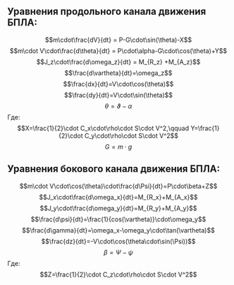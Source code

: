 ## **Уравнения продольного канала движения БПЛА:**
$$m\cdot\frac{dV}{dt} = P-G\cdot\sin(\theta)-X$$
$$m\cdot V\cdot\frac{d\theta}{dt} = P\cdot\alpha-G\cdot\cos(\theta)+Y$$
$$J_z\cdot\frac{d\omega_z}{dt} = M_{R_z} +M_{A_z}$$
$$\frac{d\vartheta}{dt}=\omega_z$$
$$\frac{dx}{dt}=V\cdot\cos(\theta)$$
$$\frac{dy}{dt}=V\cdot\sin(\theta)$$
$$\theta=\vartheta-\alpha$$
Где:
$$X=\frac{1}{2}\cdot C_x\cdot\rho\cdot S\cdot V^2,\qquad Y=\frac{1}{2}\cdot C_y\cdot\rho\cdot S\cdot V^2$$
$$G=m\cdot g$$

## **Уравнения бокового канала движения БПЛА:**
$$m\cdot V\cdot\cos(\theta)\cdot\frac{d\Psi}{dt}=P\cdot\beta+Z$$
$$J_x\cdot\frac{d\omega_x}{dt}=M_{R_x}+M_{A_x}$$
$$J_y\cdot\frac{d\omega_y}{dt}=M_{R_y}+M_{A_y}$$
$$\frac{d\psi}{dt}=\frac{1}{cos(\vartheta)}\cdot\omega_y$$
$$\frac{d\gamma}{dt}=\omega_x-\omega_y\cdot\tan(\vartheta)$$
$$\frac{dz}{dt}=-V\cdot\cos(\theta\cdot\sin(\Psi))$$
$$\beta=\Psi-\psi$$
Где:
$$Z=\frac{1}{2}\cdot C_z\cdot\rho\cdot S\cdot V^2$$